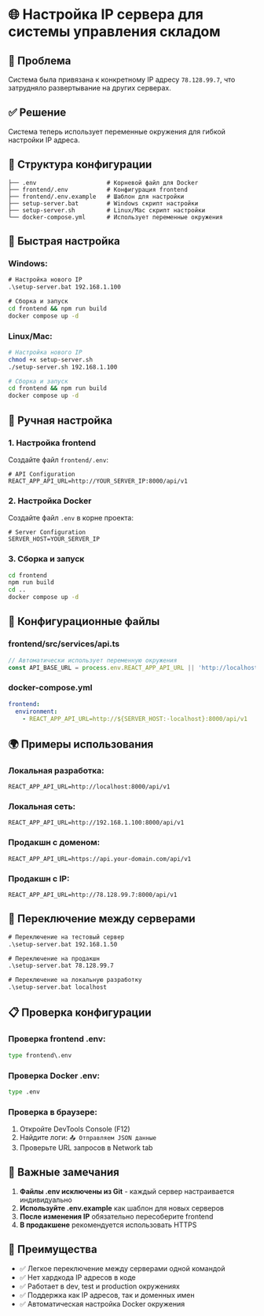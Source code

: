 # 🌐 Настройка IP сервера для системы управления складом

## 🎯 Проблема
Система была привязана к конкретному IP адресу `78.128.99.7`, что затрудняло развертывание на других серверах.

## ✅ Решение
Система теперь использует переменные окружения для гибкой настройки IP адреса.

## 📁 Структура конфигурации

```
├── .env                    # Корневой файл для Docker
├── frontend/.env           # Конфигурация frontend
├── frontend/.env.example   # Шаблон для настройки
├── setup-server.bat        # Windows скрипт настройки
├── setup-server.sh         # Linux/Mac скрипт настройки
└── docker-compose.yml      # Использует переменные окружения
```

## 🚀 Быстрая настройка

### Windows:
```cmd
# Настройка нового IP
.\setup-server.bat 192.168.1.100

# Сборка и запуск
cd frontend && npm run build
docker compose up -d
```

### Linux/Mac:
```bash
# Настройка нового IP
chmod +x setup-server.sh
./setup-server.sh 192.168.1.100

# Сборка и запуск
cd frontend && npm run build
docker compose up -d
```

## 📝 Ручная настройка

### 1. Настройка frontend
Создайте файл `frontend/.env`:
```env
# API Configuration
REACT_APP_API_URL=http://YOUR_SERVER_IP:8000/api/v1
```

### 2. Настройка Docker
Создайте файл `.env` в корне проекта:
```env
# Server Configuration
SERVER_HOST=YOUR_SERVER_IP
```

### 3. Сборка и запуск
```bash
cd frontend
npm run build
cd ..
docker compose up -d
```

## 🔧 Конфигурационные файлы

### frontend/src/services/api.ts
```typescript
// Автоматически использует переменную окружения
const API_BASE_URL = process.env.REACT_APP_API_URL || 'http://localhost:8000/api/v1';
```

### docker-compose.yml
```yaml
frontend:
  environment:
    - REACT_APP_API_URL=http://${SERVER_HOST:-localhost}:8000/api/v1
```

## 🌍 Примеры использования

### Локальная разработка:
```env
REACT_APP_API_URL=http://localhost:8000/api/v1
```

### Локальная сеть:
```env
REACT_APP_API_URL=http://192.168.1.100:8000/api/v1
```

### Продакшн с доменом:
```env
REACT_APP_API_URL=https://api.your-domain.com/api/v1
```

### Продакшн с IP:
```env
REACT_APP_API_URL=http://78.128.99.7:8000/api/v1
```

## 🔄 Переключение между серверами

```cmd
# Переключение на тестовый сервер
.\setup-server.bat 192.168.1.50

# Переключение на продакшн
.\setup-server.bat 78.128.99.7

# Переключение на локальную разработку
.\setup-server.bat localhost
```

## 📋 Проверка конфигурации

### Проверка frontend .env:
```cmd
type frontend\.env
```

### Проверка Docker .env:
```cmd
type .env
```

### Проверка в браузере:
1. Откройте DevTools Console (F12)
2. Найдите логи: `📤 Отправляем JSON данные`
3. Проверьте URL запросов в Network tab

## 🚨 Важные замечания

1. **Файлы .env исключены из Git** - каждый сервер настраивается индивидуально
2. **Используйте .env.example** как шаблон для новых серверов
3. **После изменения IP** обязательно пересоберите frontend
4. **В продакшене** рекомендуется использовать HTTPS

## 🎉 Преимущества

- ✅ Легкое переключение между серверами одной командой
- ✅ Нет хардкода IP адресов в коде
- ✅ Работает в dev, test и production окружениях
- ✅ Поддержка как IP адресов, так и доменных имен
- ✅ Автоматическая настройка Docker окружения 